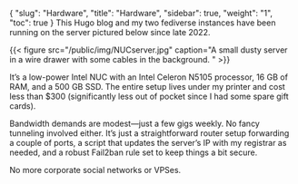 {
	"slug": "Hardware",
    "title": "Hardware",
    "sidebar": true,
    "weight": "1",
    "toc": true
}
This Hugo blog and my two fediverse instances have been running on the server pictured below since late 2022.

{{< figure src="/public/img/NUCserver.jpg" caption="A small dusty server in a wire drawer with some cables in the background. " >}}

It’s a low-power Intel NUC with an Intel Celeron N5105 processor, 16 GB of RAM, and a 500 GB SSD. The entire setup lives under my printer and cost less than $300 (significantly less out of pocket since I had some spare gift cards).

Bandwidth demands are modest—just a few gigs weekly. No fancy tunneling involved either. It’s just a straightforward router setup forwarding a couple of ports, a script that updates the server’s IP with my registrar as needed, and a robust Fail2ban rule set to keep things a bit secure.

No more corporate social networks or VPSes.